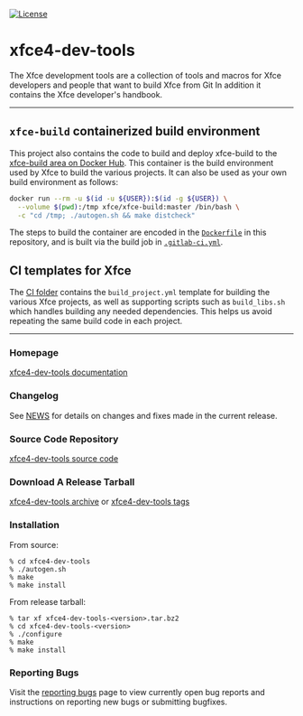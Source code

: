 [![License](https://img.shields.io/badge/License-GPL%20v2-blue.svg)](https://gitlab.xfce.org/xfce/xfce4-dev-tools/COPYING)

xfce4-dev-tools
====================

The Xfce development tools are a collection of tools and macros for
Xfce developers and people that want to build Xfce from Git In addition
it contains the Xfce developer's handbook.

----

## `xfce-build` containerized build environment

This project also contains the code to build and deploy xfce-build to the 
[xfce-build area on Docker Hub](https://hub.docker.com/repository/docker/xfce/xfce-build/). 
This container is the build environment used by Xfce to build the various projects.
It can also be used as your own build environment as follows:

```bash
docker run --rm -u $(id -u ${USER}):$(id -g ${USER}) \
  --volume $(pwd):/tmp xfce/xfce-build:master /bin/bash \
  -c "cd /tmp; ./autogen.sh && make distcheck"
```

The steps to build the container are encoded in the [`Dockerfile`](Dockerfile) in
this repository, and is built via the build job in [`.gitlab-ci.yml`](.gitlab-ci.yml).

## CI templates for Xfce

The [CI folder](ci/) contains the `build_project.yml` template for building the various
Xfce projects, as well as supporting scripts such as `build_libs.sh` which handles
building any needed dependencies. This helps us avoid repeating the same build
code in each project.

----

### Homepage

[xfce4-dev-tools documentation](https://docs.xfce.org/xfce/xfce4-dev-tools/start)

### Changelog

See [NEWS](https://gitlab.xfce.org/xfce/xfce4-dev-tools/-/blob/master/NEWS) for details on changes and fixes made in the current release.

### Source Code Repository

[xfce4-dev-tools source code](https://gitlab.xfce.org/xfce/xfce4-dev-tools)

### Download A Release Tarball

[xfce4-dev-tools archive](https://archive.xfce.org/src/xfce/xfce4-dev-tools)
    or
[xfce4-dev-tools tags](https://gitlab.xfce.org/xfce/xfce4-dev-tools/-/tags)
### Installation

From source: 

    % cd xfce4-dev-tools
    % ./autogen.sh
    % make
    % make install

From release tarball:

    % tar xf xfce4-dev-tools-<version>.tar.bz2
    % cd xfce4-dev-tools-<version>
    % ./configure
    % make
    % make install

### Reporting Bugs

Visit the [reporting bugs](https://docs.xfce.org/xfce/xfce4-dev-tools/bugs) page to view currently open bug reports and instructions on reporting new bugs or submitting bugfixes.

